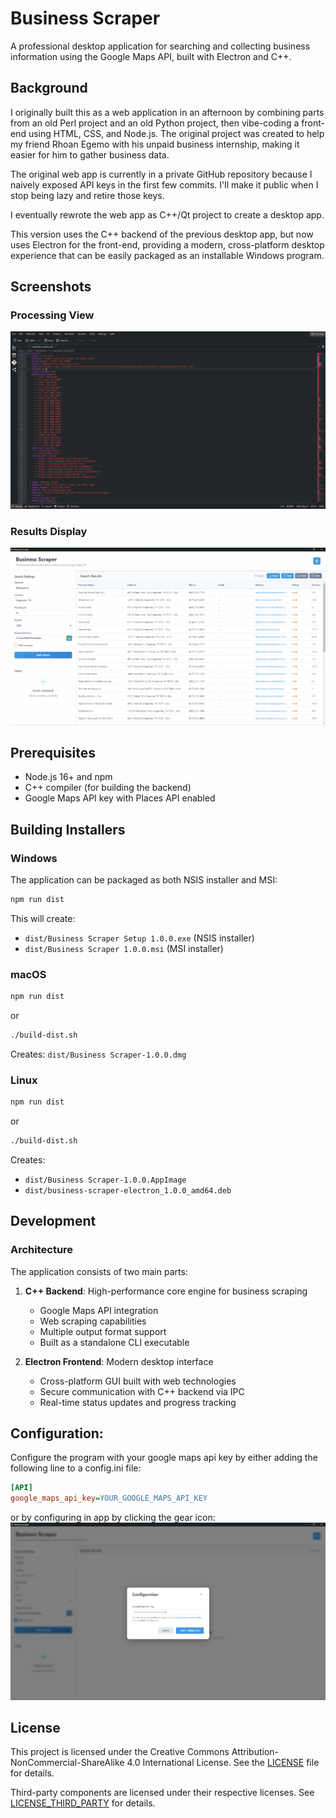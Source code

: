 # Business Scraper

A professional desktop application for searching and collecting business information using the Google Maps API, built with Electron and C++.

## Background

I originally built this as a web application in an afternoon by combining parts from an old Perl project and an old Python project, then vibe-coding a front-end using HTML, CSS, and Node.js. The original project was created to help my friend Rhoan Egemo with his unpaid business internship, making it easier for him to gather business data.

The original web app is currently in a private GitHub repository because I naively exposed API keys in the first few commits. I'll make it public when I stop being lazy and retire those keys.

I eventually rewrote the web app as C++/Qt project to create a desktop app.

This version uses the C++ backend of the previous desktop app, but now uses Electron for the front-end, providing a modern, cross-platform desktop experience that can be easily packaged as an installable Windows program.

## Screenshots

### Processing View
![Processing View](screenshots/output.png)

### Results Display
![Results View](screenshots/results.png)


## Prerequisites

- Node.js 16+ and npm
- C++ compiler (for building the backend)
- Google Maps API key with Places API enabled


## Building Installers

### Windows

The application can be packaged as both NSIS installer and MSI:

```bash
npm run dist
```

This will create:
- `dist/Business Scraper Setup 1.0.0.exe` (NSIS installer)
- `dist/Business Scraper 1.0.0.msi` (MSI installer)

### macOS

```bash
npm run dist
```
or
```bash
./build-dist.sh
```

Creates: `dist/Business Scraper-1.0.0.dmg`

### Linux

```bash
npm run dist
```
or
```bash
./build-dist.sh
```

Creates:
- `dist/Business Scraper-1.0.0.AppImage`
- `dist/business-scraper-electron_1.0.0_amd64.deb`

## Development

### Architecture

The application consists of two main parts:

1. **C++ Backend**: High-performance core engine for business scraping
   - Google Maps API integration
   - Web scraping capabilities
   - Multiple output format support
   - Built as a standalone CLI executable

2. **Electron Frontend**: Modern desktop interface
   - Cross-platform GUI built with web technologies
   - Secure communication with C++ backend via IPC
   - Real-time status updates and progress tracking


## Configuration:

Configure the program with your google maps api key by either
adding the following line to a config.ini file:

```ini
[API]
google_maps_api_key=YOUR_GOOGLE_MAPS_API_KEY
```

or by configuring in app by clicking the gear icon:
![Configuration Dialog](screenshots/config.png)

## License

This project is licensed under the Creative Commons Attribution-NonCommercial-ShareAlike 4.0 International License. See the [LICENSE](LICENSE) file for details.

Third-party components are licensed under their respective licenses. See [LICENSE_THIRD_PARTY](LICENSE_THIRD_PARTY) for details.
